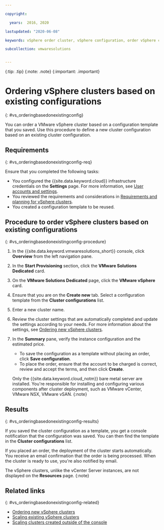 ```yaml
---

copyright:

  years:  2016, 2020

lastupdated: "2020-06-08"

keywords: vSphere order cluster, vSphere configuration, order vSphere cluster

subcollection: vmwaresolutions


---
```


{:tip: .tip}
{:note: .note}
{:important: .important}

# Ordering vSphere clusters based on existing configurations
{: #vs_orderingbasedonexistingconfig}

You can order a VMware vSphere cluster based on a configuration template that you saved. Use this procedure to define a new cluster configuration based on an existing cluster configuration.

## Requirements
{: #vs_orderingbasedonexistingconfig-req}

Ensure that you completed the following tasks:
*  You configured the {{site.data.keyword.cloud}} infrastructure credentials on the **Settings** page. For more information, see [User accounts and settings](/docs/vmwaresolutions?topic=vmwaresolutions-useraccount).
*  You reviewed the requirements and considerations in [Requirements and planning for vSphere clusters](/docs/vmwaresolutions?topic=vmwaresolutions-vs_planning).
*  You created a configuration template to be reused.

## Procedure to order vSphere clusters based on existing configurations
{: #vs_orderingbasedonexistingconfig-procedure}

1. In the {{site.data.keyword.vmwaresolutions_short}} console, click **Overview** from the left navigation pane.
2. In the **Start Provisioning** section, click the **VMware Solutions Dedicated** card.
3. On the **VMware Solutions Dedicated** page, click the **VMware vSphere** card.
4. Ensure that you are on the **Create new** tab. Select a configuration template from the **Cluster configurations** list.
5. Enter a new cluster name.
6. Review the cluster settings that are automatically completed and update the settings according to your needs. For more information about the settings, see [Ordering new vSphere clusters](/docs/vmwaresolutions?topic=vmwaresolutions-vs_orderinginstances).
7. In the **Summary** pane, verify the instance configuration and the estimated price.
   * To save the configuration as a template without placing an order, click **Save configuration**.
   * To place the order, ensure that the account to be charged is correct, review and accept the terms, and then click **Create**.

   Only the {{site.data.keyword.cloud_notm}} bare metal server are installed. You're responsible for installing and configuring various components after cluster deployment, such as VMware vCenter, VMware NSX, VMware vSAN.
   {:note}

## Results
{: #vs_orderingbasedonexistingconfig-results}

If you saved the cluster configuration as a template, you get a console notification that the configuration was saved. You can then find the template in the **Cluster configurations** list.

If you placed an order, the deployment of the cluster starts automatically. You receive an email confirmation that the order is being processed. When the cluster is ready to use, you're also notified by email.

The vSphere clusters, unlike the vCenter Server instances, are not displayed on the **Resources** page.
{:note}

## Related links
{: #vs_orderingbasedonexistingconfig-related}

* [Ordering new vSphere clusters](/docs/vmwaresolutions?topic=vmwaresolutions-vs_orderinginstances)
* [Scaling existing vSphere clusters](/docs/vmwaresolutions?topic=vmwaresolutions-vs_scalingexistingclusters)
* [Scaling clusters created outside of the console](/docs/vmwaresolutions?topic=vmwaresolutions-vs_orderingforclustersoutside)
